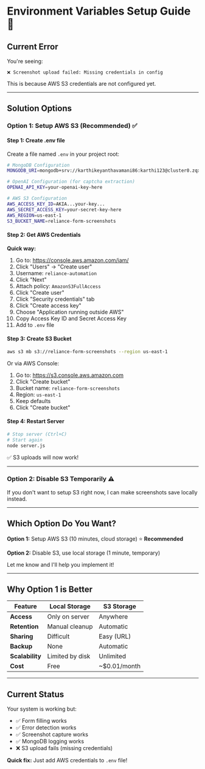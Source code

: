 # Environment Variables Setup Guide 🔧

## Current Error

You're seeing:

```
❌ Screenshot upload failed: Missing credentials in config
```

This is because AWS S3 credentials are not configured yet.

---

## Solution Options

### **Option 1: Setup AWS S3 (Recommended)** ✅

#### Step 1: Create .env file

Create a file named `.env` in your project root:

```bash
# MongoDB Configuration
MONGODB_URI=mongodb+srv://karthikeyanthavamani86:karthi123@cluster0.zqxsu.mongodb.net/?retryWrites=true&w=majority&appName=Cluster0

# OpenAI Configuration (for captcha extraction)
OPENAI_API_KEY=your-openai-key-here

# AWS S3 Configuration
AWS_ACCESS_KEY_ID=AKIA...your-key...
AWS_SECRET_ACCESS_KEY=your-secret-key-here
AWS_REGION=us-east-1
S3_BUCKET_NAME=reliance-form-screenshots
```

#### Step 2: Get AWS Credentials

**Quick way:**

1. Go to: https://console.aws.amazon.com/iam/
2. Click "Users" → "Create user"
3. Username: `reliance-automation`
4. Click "Next"
5. Attach policy: `AmazonS3FullAccess`
6. Click "Create user"
7. Click "Security credentials" tab
8. Click "Create access key"
9. Choose "Application running outside AWS"
10. Copy Access Key ID and Secret Access Key
11. Add to `.env` file

#### Step 3: Create S3 Bucket

```bash
aws s3 mb s3://reliance-form-screenshots --region us-east-1
```

Or via AWS Console:

1. Go to: https://s3.console.aws.amazon.com
2. Click "Create bucket"
3. Bucket name: `reliance-form-screenshots`
4. Region: `us-east-1`
5. Keep defaults
6. Click "Create bucket"

#### Step 4: Restart Server

```bash
# Stop server (Ctrl+C)
# Start again
node server.js
```

✅ S3 uploads will now work!

---

### **Option 2: Disable S3 Temporarily** ⚠️

If you don't want to setup S3 right now, I can make screenshots save locally instead.

---

## Which Option Do You Want?

**Option 1:** Setup AWS S3 (10 minutes, cloud storage) ⭐ **Recommended**

**Option 2:** Disable S3, use local storage (1 minute, temporary)

Let me know and I'll help you implement it!

---

## Why Option 1 is Better

| Feature         | Local Storage   | S3 Storage   |
| --------------- | --------------- | ------------ |
| **Access**      | Only on server  | Anywhere     |
| **Retention**   | Manual cleanup  | Automatic    |
| **Sharing**     | Difficult       | Easy (URL)   |
| **Backup**      | None            | Automatic    |
| **Scalability** | Limited by disk | Unlimited    |
| **Cost**        | Free            | ~$0.01/month |

---

## Current Status

Your system is working but:

- ✅ Form filling works
- ✅ Error detection works
- ✅ Screenshot capture works
- ✅ MongoDB logging works
- ❌ S3 upload fails (missing credentials)

**Quick fix:** Just add AWS credentials to `.env` file!
